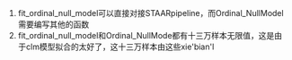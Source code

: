 1. fit_ordinal_null_model可以直接对接STAARpipeline，而Ordinal_NullModel需要编写其他的函数
2. fit_ordinal_null_model和Ordinal_NullMode都有十三万样本无限值，这是由于clm模型拟合的太好了，这十三万样本由这些xie'bian'l